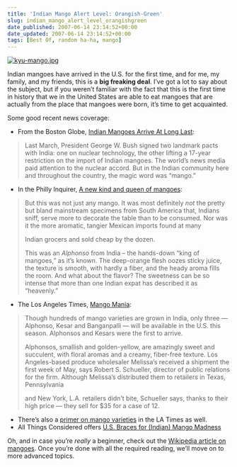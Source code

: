 ```yaml
---
title: 'Indian Mango Alert Level: Orangish-Green'
slug: indian_mango_alert_level_orangishgreen
date_published: 2007-06-14 23:14:52+00:00
date_updated: 2007-06-14 23:14:52+00:00
tags: [Best Of, random ha-ha, mango]
---
```

[![kyu-mango.jpg](/images/kyu-mango.jpg)](http://www.flickr.com/photos/kathryn/536844897/)

Indian mangoes have arrived in the U.S. for the first time, and for me, my family, and my friends, this is a **big freaking deal**. I’ve got a lot to say about the subject, but if you weren’t familiar with the fact that this is the first time in history that we in the United States are able to eat mangoes that are actually from the place that mangoes were born, it’s time to get acquainted.

Some good recent news coverage:

- From the Boston Globe, [Indian Mangoes Arrive At Long Last](http://www.boston.com/news/local/articles/2007/06/07/indian_mangoes_arrive_at_long_last/):

> Last March, President George W. Bush signed two landmark pacts with India: one on nuclear technology, the other lifting a 17-year restriction on the import of Indian mangoes. The world’s news media paid attention to the nuclear accord. But in the Indian community here and throughout the country, the magic word was “mango.”

- In the Philly Inquirer, [A new kind and queen of mangoes](http://www.philly.com/inquirer/food/20070531_A_new_king_and_queen__Alphonso_and_Kesar.html):

> But this was not just any mango. It was most definitely *not* the pretty but bland mainstream specimens from South America that, Indians sniff, serve more to decorate the table than to be consumed. Nor was it the more aromatic, tangier Mexican imports found at many
> 
> Indian grocers and sold cheap by the dozen.
> 
> This was an *Alphonso* from India – the hands-down “king of mangoes,” as it’s known. The deep-orange flesh oozes sticky juice, the texture is smooth, with hardly a fiber, and the heady aroma fills the room. And what about the flavor? The sweetness can be so intense that more than one Indian expat has described it as “heavenly.”

- The Los Angeles Times, [Mango Mania](http://www.latimes.com/features/food/la-fo-mango6jun06,1,4686502.story?coll=la-headlines-food):

> Though hundreds of mango varieties are grown in India, only three — Alphonso, Kesar and Banganpalli — will be available in the U.S. this season. Alphonsos and Kesars were the first to arrive.
> 
> Alphonsos, smallish and golden-yellow, are amazingly sweet and succulent, with floral aromas and a creamy, fiber-free texture. Los Angeles-based produce wholesaler Melissa’s received a shipment the first week of May, says Robert S. Schueller, director of public relations for the firm. Although Melissa’s distributed them to retailers in Texas, Pennsylvania
> 
> and New York, L.A. retailers didn’t bite, Schueller says, thanks to their high price — they sell for $35 for a case of 12.

- There’s also a [primer on mango varieties](http://www.latimes.com/features/food/la-fo-mangobox6jun06,1,7030976.story?coll=la-headlines-food) in the LA Times as well.
- All Things Considered offers [U.S. Braces for (Indian) Mango Madness](http://www.npr.org/templates/story/story.php?storyId=10057780)

Oh, and in case you’re *really* a beginner, check out the [Wikipedia article on mangoes](http://en.wikipedia.org/wiki/Mango). Once you’re done with all the required reading, we’ll move on to more advanced topics.
